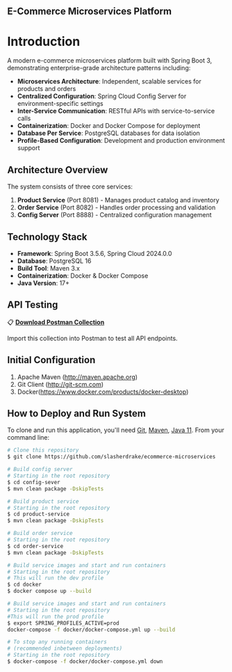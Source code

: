## E-Commerce Microservices Platform

# Introduction

A modern e-commerce microservices platform built with Spring Boot 3, demonstrating enterprise-grade architecture patterns including:

- **Microservices Architecture**: Independent, scalable services for products and orders
- **Centralized Configuration**: Spring Cloud Config Server for environment-specific settings
- **Inter-Service Communication**: RESTful APIs with service-to-service calls
- **Containerization**: Docker and Docker Compose for deployment
- **Database Per Service**: PostgreSQL databases for data isolation
- **Profile-Based Configuration**: Development and production environment support

## Architecture Overview

The system consists of three core services:
1. **Product Service** (Port 8081) - Manages product catalog and inventory
2. **Order Service** (Port 8082) - Handles order processing and validation
3. **Config Server** (Port 8888) - Centralized configuration management

## Technology Stack

- **Framework**: Spring Boot 3.5.6, Spring Cloud 2024.0.0
- **Database**: PostgreSQL 16
- **Build Tool**: Maven 3.x
- **Containerization**: Docker & Docker Compose
- **Java Version**: 17+

## API Testing

📋 **[Download Postman Collection](./ProjectPhase1Collection.postman_collection.json)**

Import this collection into Postman to test all API endpoints.


## Initial Configuration
1.	Apache Maven (http://maven.apache.org)
2.	Git Client (http://git-scm.com)
3.  Docker(https://www.docker.com/products/docker-desktop)

## How to Deploy and Run System

To clone and run this application, you'll need [Git](https://git-scm.com), [Maven](https://maven.apache.org/), [Java 11](https://www.oracle.com/technetwork/java/javase/downloads/jdk11-downloads-5066655.html). From your command line:

```bash
# Clone this repository
$ git clone https://github.com/slasherdrake/ecommerce-microservices

# Build config server
# Starting in the root repository
$ cd config-sever
$ mvn clean package -DskipTests

# Build product service
# Starting in the root repository
$ cd product-service
$ mvn clean package -DskipTests

# Build order service
# Starting in the root repository
$ cd order-service
$ mvn clean package -DskipTests

# Build service images and start and run containers
# Starting in the root repository
# This will run the dev profile
$ cd docker
$ docker compose up --build

# Build service images and start and run containers
# Starting in the root repository
#This will run the prod profile
$ export SPRING_PROFILES_ACTIVE=prod
docker-compose -f docker/docker-compose.yml up --build

# To stop any running containers 
# (recommended inbetween deployments)
# Starting in the root repository
$ docker-compose -f docker/docker-compose.yml down


```

